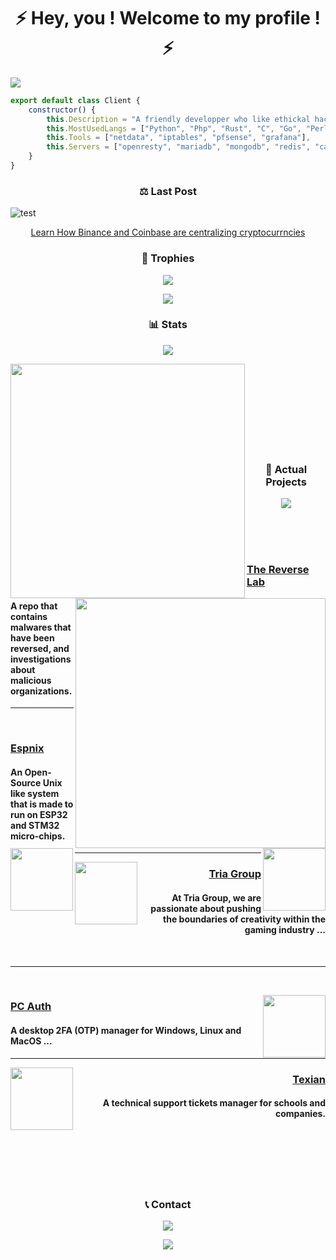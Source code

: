 <h1 align="center">⚡️ Hey, you ! Welcome to my profile ! ⚡️</h1>
<img src="https://user-images.githubusercontent.com/69421356/175442177-0f05ce78-31a5-44db-a7e3-603f7e96050a.png">

```javascript
export default class Client {
    constructor() {
        this.Description = "A friendly developper who like ethickal hacking",
        this.MostUsedLangs = ["Python", "Php", "Rust", "C", "Go", "Perl", "NodeJS"],
        this.Tools = ["netdata", "iptables", "pfsense", "grafana"],
        this.Servers = ["openresty", "mariadb", "mongodb", "redis", "caddy"]
    }
}
```
<h3 align="center">⚖️ Last Post</h3>

![test](https://github.com/Inplex-sys/inplex-sys/assets/69421356/20f61c7b-53b0-46de-89f3-1b0c6815abe2)
<div align="center"><a href="https://github.com/Inplex-sys/binance-coinbase-report">Learn How Binance and Coinbase are centralizing cryptocurrncies</a></div>

<h3 align="center">🥇 Trophies</h3>
<p align="center">
    <img src="https://user-images.githubusercontent.com/69421356/224833055-b11660f1-60f8-4211-9bee-4527e9259cd1.png">
</p>
<p align="center">
    <img src="https://github-profile-trophy.vercel.app/?username=Inplex-sys&theme=dracula&margin-w=10&margin-h=15&column=10">
</p>

<h3 align="center">📊 Stats</h3>
<p align="center">
    <img src="https://user-images.githubusercontent.com/69421356/224833055-b11660f1-60f8-4211-9bee-4527e9259cd1.png">
</p>
<div float="center">
    <img align="left" width="375" src="https://github-readme-stats.vercel.app/api?username=Inplex-sys&show_icons=false&theme=dark">
    <img align="right" width="400" src="https://github-readme-streak-stats.herokuapp.com/?user=Inplex-sys&theme=dark&hide_border=false&stroke=0000&background=0D1117&ring=FFFFFF&fire=e6b800&currStreakLabel=FFFFFF">
</div>

<br><br>
<br><br>
<br><br>
<br><br>

<h3 align="center">📌 Actual Projects</h3>
<p align="center">
    <img src="https://user-images.githubusercontent.com/69421356/224833055-b11660f1-60f8-4211-9bee-4527e9259cd1.png">
</p>
<div>
    <br>
    <br>
    <br>
    <p>
        <img width="100" align="left" src="https://github.com/Inplex-sys/inplex-sys/assets/69421356/1df44418-23d8-43e1-8988-ae55f3d98b0b"/>
        <h3><a href="https://github.com/Dark-Utilities/The-Reverse-Lab">The Reverse Lab</a></h3>
        <h4>A repo that contains malwares that have been reversed, and investigations about malicious organizations.</h4>
    </p>
    <hr>
    <br>
    <p>
        <img width="100" align="right" src="https://github.com/Inplex-sys/inplex-sys/assets/69421356/8441719e-e233-439a-9778-43566230b711">
        <h3><a href="https://github.com/Inplex-sys/espnix">Espnix</a></h3>
        <h4>An Open-Source Unix like system that is made to run on ESP32 and STM32 micro-chips.</h4>
    </p>
    <hr>
    <p>
        <img width="100" align="left" src="https://avatars.githubusercontent.com/u/120763228?s=200&v=4">
        <h3 align="right"><a href="https://github.com/tria-group">Tria Group</a></h3>
        <h4 align="right">At Tria Group, we are passionate about pushing the boundaries of creativity within the gaming industry ...</h4>
    </p>
    <br>
    <hr>
    <br>
    <p>
        <img width="100" align="right" src="https://github.com/Inplex-sys/inplex-sys/assets/69421356/ea1480ef-dc05-486e-8324-ce5b6ba14692">
        <h3><a href="https://github.com/Inplex-sys/pc-auth">PC Auth</a></h3>
        <h4>A desktop 2FA (OTP) manager for Windows, Linux and MacOS ...</h4>
    </p>
    <hr>
    <p>
        <img width="100" align="left" src="https://user-images.githubusercontent.com/69421356/192012425-de6148a1-e004-4349-a28e-6351f5de86c6.png">
        <h3 align="right"><a href="#">Texian</a></h3>
        <h4 align="right">A technical support tickets manager for schools and companies.</h4>
    </p>
    <br>
<br><br>
<br><br>

<h3 align="center">📞 Contact</h3>
<p align="center">
    <img src="https://user-images.githubusercontent.com/69421356/224833055-b11660f1-60f8-4211-9bee-4527e9259cd1.png">
</p>
<p align="center">
    <a href="https://discord.com/users/212966578680102913">
        <img align="center" src="https://lanyard-profile-readme.vercel.app/api/212966578680102913">
    </a>
</p>
